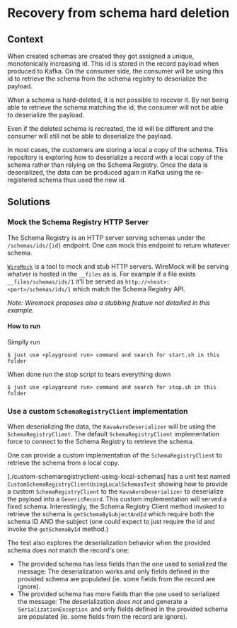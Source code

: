 # Recovery from schema hard deletion

## Context

When created schemas are created they got assigned a unique, monotonically increasing id.
This id is stored in the record payload when produced to Kafka.
On the consumer side, the consumer will be using this id to retrieve the schema from the schema registry to deserialize the payload.

When a schema is hard-deleted, it is not possible to recover it.
By not being able to retrieve the schema matching the id, the consumer will not be able to deserialize the payload.

Even if the deleted schema is recreated, the id will be different and the consumer will still not be able to deserialize the payload.

In most cases, the customers are storing a local a copy of the schema.
This repository is exploring how to deserialize a record with a local copy of the schema rather than relying on the Schema Registry.
Once the data is deserialized, the data can be produced again in Kafka using the re-registered schema thus used the new id.

## Solutions

### Mock the Schema Registry HTTP Server

The Schema Registry is an HTTP server serving schemas under the `/schemas/ids/{id}` endpoint.
One can mock this endpoint to return whatever schema.

[`WireMock`](https://wiremock.org/) is a tool to mock and stub HTTP servers.
WireMock will be serving whatver is hosted in the `__files` as is.
For example if a file exists `__files/schemas/ids/1` it'll be served as `http://<host>:<port>/schemas/ids/1` which match the Schema Registry API.

_Note: Wiremock proposes also a stubbing feature not detailled in this example._

#### How to run

Simplly run
```
$ just use <playground run> command and search for start.sh in this folder
```
When done run the stop script to tears everything down
```
$ just use <playground run> command and search for stop.sh in this folder
```

### Use a custom `SchemaRegistryClient` implementation

When deserializing the data, the `KavaAvroDeserializer` will be using the `SchemaRegistryClient`.
The default `SchemaRegistryClient` implementation force to connect to the Schema Registry to retrieve the schema.

One can provide a custom implementation of the `SchemaRegistryClient` to retrieve the schema from a local copy.

[./custom-schemaregistryclient-using-local-schemas] has a unit test named `CustomSchemaRegistryClientUsingLocalSchemasTest` showing how to provide a custom `SchemaRegistryClient` to the `KavaAvroDeserializer` to deserialize the payload into a `GenericRecord`. This custom implementation will served a fixed schema. Interestingly, the Schema Registry Client method invoked to retrieve the schema is `getSchemaBySubjectAndId` which require both the schema ID AND the subject (one could expect to just require the id and invoke the `getSchemaById` method.)


The test also explores the deserialization behavior when the provided schema does not match the record's one:
* The provided schema has less fields than the one used to serialized the message: The deserialization works and only fields defined in the provided schema are populated (ie. some fields from the record are ignore).
* The provided schema has more fields than the one used to serialized the message: The deserialization *does not* and generate a `SerializationException `and only fields defined in the provided schema are populated (ie. some fields from the record are ignore).
